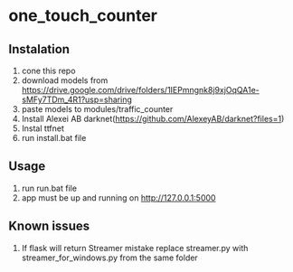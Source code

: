 # one_touch_counter
## Instalation  
1. cone this repo  
2. download models from  
https://drive.google.com/drive/folders/1IEPmngnk8j9xjOqQA1e-sMFy7TDm_4R1?usp=sharing
3. paste models to modules/traffic_counter  
4. Install Alexei AB darknet(https://github.com/AlexeyAB/darknet?files=1)  
5. Instal ttfnet  
6. run install.bat file  

## Usage  
1. run run.bat file  
2. app must be up and running on http://127.0.0.1:5000  

## Known issues  
1. If flask will return Streamer mistake replace streamer.py with streamer_for_windows.py from the same folder  

